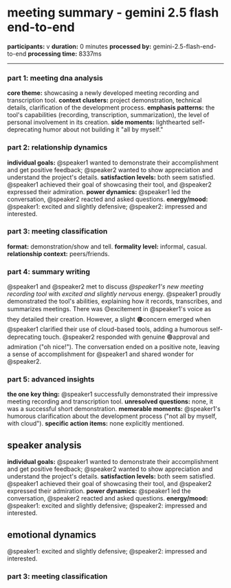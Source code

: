 # meeting summary - gemini 2.5 flash end-to-end

**participants:** v
**duration:** 0 minutes
**processed by:** gemini-2.5-flash-end-to-end
**processing time:** 8337ms

---

### part 1: meeting dna analysis

**core theme:** showcasing a newly developed meeting recording and transcription tool.
**context clusters:**  project demonstration, technical details, clarification of the development process.
**emphasis patterns:**  the tool's capabilities (recording, transcription, summarization), the level of personal involvement in its creation.
**side moments:**  lighthearted self-deprecating humor about not building it "all by myself."

### part 2: relationship dynamics

**individual goals:** @speaker1 wanted to demonstrate their accomplishment and get positive feedback; @speaker2 wanted to show appreciation and understand the project's details.
**satisfaction levels:** both seem satisfied. @speaker1 achieved their goal of showcasing their tool, and @speaker2 expressed their admiration.
**power dynamics:** @speaker1 led the conversation, @speaker2 reacted and asked questions.
**energy/mood:** @speaker1: excited and slightly defensive; @speaker2: impressed and interested.

### part 3: meeting classification

**format:** demonstration/show and tell.
**formality level:** informal, casual.
**relationship context:** peers/friends.


### part 4: summary writing

@speaker1 and @speaker2 met to discuss _@speaker1's new meeting recording tool_ with _excited and slightly nervous_ energy.  @speaker1 proudly demonstrated the tool's abilities, explaining how it records, transcribes, and summarizes meetings.  There was 🟡excitement in @speaker1's voice as they detailed their creation.  However, a slight 🟠concern emerged when @speaker1 clarified their use of cloud-based tools, adding a humorous self-deprecating touch.  @speaker2 responded with genuine 🟢approval and admiration ("oh nice!").  The conversation ended on a positive note, leaving a sense of accomplishment for @speaker1 and shared wonder for @speaker2.

### part 5: advanced insights

**the one key thing:** @speaker1 successfully demonstrated their impressive meeting recording and transcription tool.
**unresolved questions:** none, it was a successful short demonstration.
**memorable moments:** @speaker1's humorous clarification about the development process ("not all by myself, with cloud").
**specific action items:** none explicitly mentioned.

## speaker analysis
**individual goals:** @speaker1 wanted to demonstrate their accomplishment and get positive feedback; @speaker2 wanted to show appreciation and understand the project's details.
**satisfaction levels:** both seem satisfied. @speaker1 achieved their goal of showcasing their tool, and @speaker2 expressed their admiration.
**power dynamics:** @speaker1 led the conversation, @speaker2 reacted and asked questions.
**energy/mood:** @speaker1: excited and slightly defensive; @speaker2: impressed and interested.

## emotional dynamics
@speaker1: excited and slightly defensive; @speaker2: impressed and interested.

### part 3: meeting classification